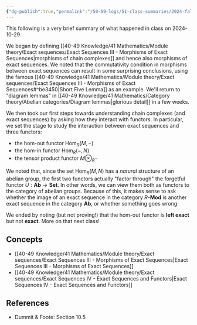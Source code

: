 ```yaml
---
{"dg-publish":true,"permalink":"/50-59-logs/51-class-summaries/2024-fall/math-561/2024-10/2024-10-29/","updated":"2024-10-29T13:09:24-07:00"}
---
```


This following is a very brief summary of what happened in class on 2024-10-29.

We began by defining [[40-49 Knowledge/41 Mathematics/Module theory/Exact sequences/Exact Sequences III - Morphisms of Exact Sequences\|morphisms of chain complexes]] and hence also morphisms of exact sequences. We noted that the commutativity condition in morphisms between exact sequences can result in some surprising conclusions, using the famous [[40-49 Knowledge/41 Mathematics/Module theory/Exact sequences/Exact Sequences III - Morphisms of Exact Sequences#^be3450\|Short Five Lemma]] as an example. We'll return to "diagram lemmas" in [[40-49 Knowledge/41 Mathematics/Category theory/Abelian categories/Diagram lemmas\|glorious detail]] in a few weeks.

We then took our first steps towards understanding chain complexes (and exact sequences) by asking how they interact with functors. In particular, we set the stage to study the interaction between exact sequences and three functors:
- the hom-out functor $\operatorname{Hom}_R(M,-)$
- the hom-in functor $\operatorname{Hom}_R(-,N)$
- the tensor product functor $M\otimes_R -$

We noted that, since the set $\operatorname{Hom}_R(M,N)$ has a *natural* structure of an abelian group, the first two functors actually "factor through" the forgetful functor $U:\textbf{Ab}\to \textbf{Set}$. In other words, we can view them both as functors to the category of abelian groups. Because of this, it makes sense to ask whether the image of an exact sequence in the category $R\textbf{-Mod}$ is another exact sequence in the category $\textbf{Ab}$, or whether something goes wrong.

We ended by noting (but not proving!) that the hom-out functor is **left exact** but not **exact**. More on that next class!
## Concepts

- [[40-49 Knowledge/41 Mathematics/Module theory/Exact sequences/Exact Sequences III - Morphisms of Exact Sequences\|Exact Sequences III - Morphisms of Exact Sequences]]
- [[40-49 Knowledge/41 Mathematics/Module theory/Exact sequences/Exact Sequences IV - Exact Sequences and Functors\|Exact Sequences IV - Exact Sequences and Functors]]

## References

- Dummit & Foote: Section 10.5